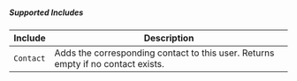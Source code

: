##### Supported Includes

|Include|Description|
|-|-|
|```Contact```|Adds the corresponding contact to this user. Returns empty if no contact exists.|
